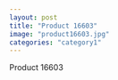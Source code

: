```yaml
---
layout: post
title: "Product 16603"
image: "product16603.jpg"
categories: "category1"
---
```

Product 16603
